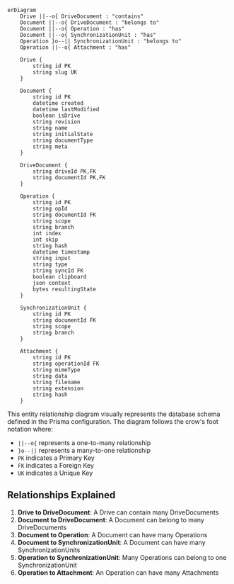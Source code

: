 ```mermaid
erDiagram
    Drive ||--o{ DriveDocument : "contains"
    Document ||--o{ DriveDocument : "belongs to"
    Document ||--o{ Operation : "has"
    Document ||--o{ SynchronizationUnit : "has"
    Operation }o--|| SynchronizationUnit : "belongs to"
    Operation ||--o{ Attachment : "has"

    Drive {
        string id PK
        string slug UK
    }

    Document {
        string id PK
        datetime created
        datetime lastModified
        boolean isDrive
        string revision
        string name
        string initialState
        string documentType
        string meta
    }

    DriveDocument {
        string driveId PK,FK
        string documentId PK,FK
    }

    Operation {
        string id PK
        string opId
        string documentId FK
        string scope
        string branch
        int index
        int skip
        string hash
        datetime timestamp
        string input
        string type
        string syncId FK
        boolean clipboard
        json context
        bytes resultingState
    }

    SynchronizationUnit {
        string id PK
        string documentId FK
        string scope
        string branch
    }

    Attachment {
        string id PK
        string operationId FK
        string mimeType
        string data
        string filename
        string extension
        string hash
    }
```

This entity relationship diagram visually represents the database schema defined in the Prisma configuration. The diagram follows the crow's foot notation where:

- `||--o{` represents a one-to-many relationship
- `}o--||` represents a many-to-one relationship
- `PK` indicates a Primary Key
- `FK` indicates a Foreign Key
- `UK` indicates a Unique Key

## Relationships Explained

1. **Drive to DriveDocument**: A Drive can contain many DriveDocuments
2. **Document to DriveDocument**: A Document can belong to many DriveDocuments
3. **Document to Operation**: A Document can have many Operations
4. **Document to SynchronizationUnit**: A Document can have many SynchronizationUnits
5. **Operation to SynchronizationUnit**: Many Operations can belong to one SynchronizationUnit
6. **Operation to Attachment**: An Operation can have many Attachments
